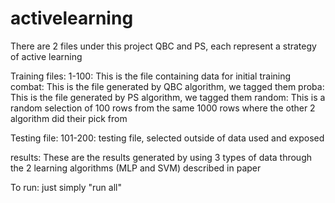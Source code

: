# activelearning

There are 2 files under this project QBC and PS, each represent a strategy of active learning

Training files:
1-100: This is the file containing data for initial training
combat: This is the file generated by QBC algorithm, we tagged them
proba: This is the file generated by PS algorithm, we tagged them
random: This is a random selection of 100 rows from the same 1000 rows where the other 2 algorithm did their pick from

Testing file:
101-200: testing file, selected outside of data used and exposed

results:
These are the results generated by using 3 types of data through the 2 learning algorithms (MLP and SVM) described in paper

To run: just simply "run all"
